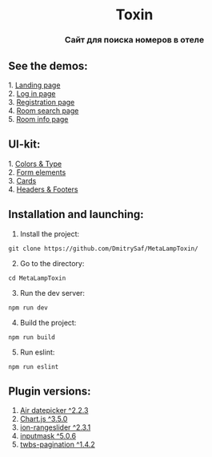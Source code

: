 <h1 align="center">Toxin</h1>
<h3 align="center">Cайт для поиска номеров в отеле</h3>
<h2>See the demos:</h2>
1. <a href="https://dmitrysaf.github.io/MetaLampToxin/index.html">Landing page</a><br>
2. <a href="https://dmitrysaf.github.io/MetaLampToxin/login.html">Log in page</a><br>
3. <a href="https://dmitrysaf.github.io/MetaLampToxin/registration.html">Registration page</a><br>
4. <a href="https://dmitrysaf.github.io/MetaLampToxin/room-search.html">Room search page</a><br>
5. <a href="https://dmitrysaf.github.io/MetaLampToxin/room-info.html">Room info page</a><br>
<h2>UI-kit:</h2>
1. <a href="https://dmitrysaf.github.io/MetaLampToxin/colors-type.html">Colors & Type</a><br>
2. <a href="https://dmitrysaf.github.io/MetaLampToxin/form-elements.html">Form elements</a><br>
3. <a href="https://dmitrysaf.github.io/MetaLampToxin/cards.html">Cards</a><br>
4. <a href="https://dmitrysaf.github.io/MetaLampToxin/headers-footers.html">Headers & Footers</a><br>
<h2>Installation and launching:</h2>

1. Install the project:

```
git clone https://github.com/DmitrySaf/MetaLampToxin/
```
2. Go to the directory:

```
cd MetaLampToxin
```
3. Run the dev server:

```
npm run dev
```
4. Build the project:

```
npm run build
```
5. Run eslint:

```
npm run eslint
```
<h2>Plugin versions:</h2>

1. <a href="https://github.com/t1m0n/air-datepicker">Air datepicker ^2.2.3</a><br>
2. <a href="https://github.com/chartjs/Chart.js">Chart.js ^3.5.0</a><br>
3. <a href="https://github.com/IonDen/ion.rangeSlider">ion-rangeslider ^2.3.1</a><br>
4. <a href="https://github.com/RobinHerbots/Inputmask">inputmask ^5.0.6</a><br>
5. <a href="https://github.com/josecebe/twbs-pagination">twbs-pagination ^1.4.2</a><br>

